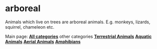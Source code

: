# arboreal 


Animals which live on trees are arboreal animals. 
E.g. monkeys, lizards, squirrel, chameleon etc.

Main page: [**All categories**](Wikipedia)
other categories 
[**Terrestrial Animals**](terrestrial)
[**Aquatic Animals**](aquatic)
[**Aerial Animals**](aerial)
[**Amphibians**](amphibians)